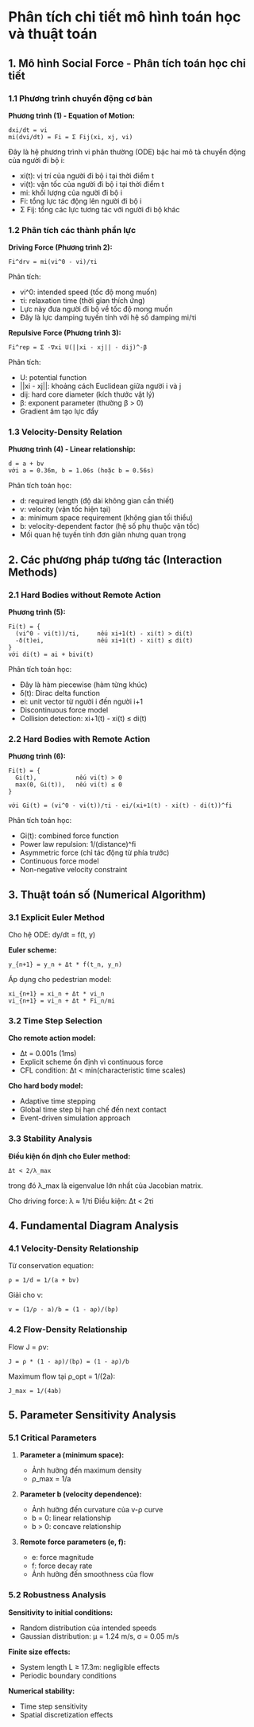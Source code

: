 # Phân tích chi tiết mô hình toán học và thuật toán

## 1. Mô hình Social Force - Phân tích toán học chi tiết

### 1.1 Phương trình chuyển động cơ bản

**Phương trình (1) - Equation of Motion:**
```
dxi/dt = vi
mi(dvi/dt) = Fi = Σ Fij(xi, xj, vi)
```

Đây là hệ phương trình vi phân thường (ODE) bậc hai mô tả chuyển động của người đi bộ i:
- xi(t): vị trí của người đi bộ i tại thời điểm t
- vi(t): vận tốc của người đi bộ i tại thời điểm t  
- mi: khối lượng của người đi bộ i
- Fi: tổng lực tác động lên người đi bộ i
- Σ Fij: tổng các lực tương tác với người đi bộ khác

### 1.2 Phân tích các thành phần lực

**Driving Force (Phương trình 2):**
```
Fi^drv = mi(vi^0 - vi)/τi
```

Phân tích:
- vi^0: intended speed (tốc độ mong muốn)
- τi: relaxation time (thời gian thích ứng)
- Lực này đưa người đi bộ về tốc độ mong muốn
- Đây là lực damping tuyến tính với hệ số damping mi/τi

**Repulsive Force (Phương trình 3):**
```
Fi^rep = Σ -∇xi U(||xi - xj|| - dij)^-β
```

Phân tích:
- U: potential function
- ||xi - xj||: khoảng cách Euclidean giữa người i và j
- dij: hard core diameter (kích thước vật lý)
- β: exponent parameter (thường β > 0)
- Gradient âm tạo lực đẩy

### 1.3 Velocity-Density Relation

**Phương trình (4) - Linear relationship:**
```
d = a + bv
với a = 0.36m, b = 1.06s (hoặc b = 0.56s)
```

Phân tích toán học:
- d: required length (độ dài không gian cần thiết)
- v: velocity (vận tốc hiện tại)
- a: minimum space requirement (không gian tối thiểu)
- b: velocity-dependent factor (hệ số phụ thuộc vận tốc)
- Mối quan hệ tuyến tính đơn giản nhưng quan trọng

## 2. Các phương pháp tương tác (Interaction Methods)

### 2.1 Hard Bodies without Remote Action

**Phương trình (5):**
```
Fi(t) = {
  (vi^0 - vi(t))/τi,     nếu xi+1(t) - xi(t) > di(t)
  -δ(t)ei,               nếu xi+1(t) - xi(t) ≤ di(t)
}
với di(t) = ai + bivi(t)
```

Phân tích toán học:
- Đây là hàm piecewise (hàm từng khúc)
- δ(t): Dirac delta function
- ei: unit vector từ người i đến người i+1
- Discontinuous force model
- Collision detection: xi+1(t) - xi(t) ≤ di(t)

### 2.2 Hard Bodies with Remote Action

**Phương trình (6):**
```
Fi(t) = {
  Gi(t),           nếu vi(t) > 0
  max(0, Gi(t)),   nếu vi(t) ≤ 0
}

với Gi(t) = (vi^0 - vi(t))/τi - ei/(xi+1(t) - xi(t) - di(t))^fi
```

Phân tích toán học:
- Gi(t): combined force function
- Power law repulsion: 1/(distance)^fi
- Asymmetric force (chỉ tác động từ phía trước)
- Continuous force model
- Non-negative velocity constraint

## 3. Thuật toán số (Numerical Algorithm)

### 3.1 Explicit Euler Method

Cho hệ ODE: dy/dt = f(t, y)

**Euler scheme:**
```
y_{n+1} = y_n + Δt * f(t_n, y_n)
```

Áp dụng cho pedestrian model:
```
xi_{n+1} = xi_n + Δt * vi_n
vi_{n+1} = vi_n + Δt * Fi_n/mi
```

### 3.2 Time Step Selection

**Cho remote action model:**
- Δt = 0.001s (1ms)
- Explicit scheme ổn định vì continuous force
- CFL condition: Δt < min(characteristic time scales)

**Cho hard body model:**
- Adaptive time stepping
- Global time step bị hạn chế đến next contact
- Event-driven simulation approach

### 3.3 Stability Analysis

**Điều kiện ổn định cho Euler method:**
```
Δt < 2/λ_max
```
trong đó λ_max là eigenvalue lớn nhất của Jacobian matrix.

Cho driving force: λ ≈ 1/τi
Điều kiện: Δt < 2τi

## 4. Fundamental Diagram Analysis

### 4.1 Velocity-Density Relationship

Từ conservation equation:
```
ρ = 1/d = 1/(a + bv)
```

Giải cho v:
```
v = (1/ρ - a)/b = (1 - aρ)/(bρ)
```

### 4.2 Flow-Density Relationship

Flow J = ρv:
```
J = ρ * (1 - aρ)/(bρ) = (1 - aρ)/b
```

Maximum flow tại ρ_opt = 1/(2a):
```
J_max = 1/(4ab)
```

## 5. Parameter Sensitivity Analysis

### 5.1 Critical Parameters

1. **Parameter a (minimum space):**
   - Ảnh hưởng đến maximum density
   - ρ_max = 1/a

2. **Parameter b (velocity dependence):**
   - Ảnh hưởng đến curvature của v-ρ curve
   - b = 0: linear relationship
   - b > 0: concave relationship

3. **Remote force parameters (e, f):**
   - e: force magnitude
   - f: force decay rate
   - Ảnh hưởng đến smoothness của flow

### 5.2 Robustness Analysis

**Sensitivity to initial conditions:**
- Random distribution của intended speeds
- Gaussian distribution: μ = 1.24 m/s, σ = 0.05 m/s

**Finite size effects:**
- System length L ≥ 17.3m: negligible effects
- Periodic boundary conditions

**Numerical stability:**
- Time step sensitivity
- Spatial discretization effects

